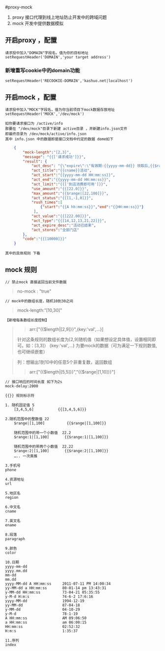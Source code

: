 #proxy-mock
1. proxy 接口代理到线上地址防止开发中的跨域问题
2. mock  开发中提供数据模拟



## 开启proxy ，配置
    请求投中加入"DOMAIN"字段名，值为你的目标地址
    setRequestHeader('DOMAIN','your target address')

### 新增重写cookie中的domain功能
    setRequestHeader('RECOOKIE-DOMAIN','kashuo.net|localhost')

## 开启mock ，配置
    请求投中加入"MOCK"字段名，值为你当前项目下mock数据存放地址
    setRequestHeader('MOCK','/dev/mock')

    如你要请求接口为 /active/info
    那要在 "/dev/mock"目录下新建 active目录 ，并新建info.json文件
    即最终目录为 /dev/mock/active/info.json
    其中 info.json 中的数据即是接口文档中约定的数据 dome如下
```json
    {
        "mock-length":"[2,3]",
        "message": "{{['请求成功']}}",
        "result": {
            "act_desc": "{\"expire\":\"有效期:{{yyyy-mm-dd}} 领取后,{{$range|[3,22]}}天有效\",\"store\":{\"pre_show\":\"适用全部门店\",\"choose_store\":[\"{{cname}}\",\"{{cname}}\"]},\"desc\":\"222\"}",
            "act_title":"{{cname}}活动",
            "act_start":"{{yyyy-mm-dd HH:mm:ss}}",
            "act_end":"{{yyyy-mm-dd HH:mm:ss}}",
            "act_limit":"{{['到店消费即可用']}}",
            "use_amount":"{{[22.0]}}",
            "max_amount":"{{$range|[22,100]}}",
            "act_status":"{{[1,-1,0]}}",
            "rush_times":[
                {"start":"{{A hh:mm:ss}}","end":"{{HH:mm:ss}}"}
             ],
            "act_value":"{{[222.00]}}",
            "act_type":"{{[14,12,13,21,22]}}",
            "act_expire_desc":"活动已结束",
            "act_stores":"全部门店"
        },
        "code":"{{[10000]}}" 
    }
```
    其中的具体规则 下看


## mock 规则    

    // 禁止mock 直接返回当前文件数据
>    no-mock : "true"

    // mock中的数组长度，随机10到30之间
>    mock-length:”[10,30]"

    【新增每条数组长度控制】
>>    arr:["{{$length|[2,9]}}",{key:'val',...}]
>
>    针对这条规则的数组长度为[2,9]随机值（如果想设定具体值，设置相同即可。如：[3,3]）
>    {key:'val',...} 为要mock的数据（可为满足一下规则数值,也可继续嵌套）

>    列：想输出1到10中的任意5个非重复数，返回数组
>>    arr:["{{$length|[5,5]}}","{{$range|[1,10]}}"]

    // 接口响应的时间长度 如下为2s
    mock-delay:2000

    {{}} 规则标示符

    1. 随机固定值 5
        [3,4,5,6]           {{[3,4,5,6]}}
    
    2.随机范围中的整数值 22
        $range|[1,100]          {{$range|[1,100]}}

        随机范围中的带一个小数值  22.2
        $range:1|[1,100]       {{$range:1|[1,100]}}

        随机范围中的带两个小数值  22.22
        $range:2|[1,100]       {{$range:2|[1,100]}}
        ….. 一次类推

    3.手机号
    phone

    4.资源地址
    url

    5.地区名
    region

    6.中文名
    cname

    7.英文名
    ename

    8.段落
    paragraph

    9.颜色
    color

    10.日期
    yyyy-mm-dd
    yyyy.mm.dd
    mm-dd
    mm.dd
    yyyy-MM-dd A HH:mm:ss     2011-07-11 PM 14:00:34
    yy-MM-dd a HH:mm:ss       80-01-14 pm 13:43:31
    y-MM-dd HH:mm:ss          73-04-21 05:35:55
    y-M-d H:m:s               74-6-2 17:6:16
    yyyy-MM-dd                1994-12-19
    yy-MM-dd                  87-04-18
    y-MM-dd                   04-10-29
    y-M-d                     78-1-19
    A HH:mm:ss                AM 09:06:50
    a HH:mm:ss                am 06:00:15
    HH:mm:ss                  02:52:32
    H:m:s                     1:35:37

    11.序列
    index

    
